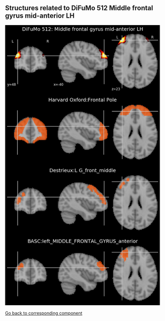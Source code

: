 


## Structures related to DiFuMo 512 Middle frontal gyrus mid-anterior LH

![48](48.jpg "Structures related to DiFuMo 512 Middle frontal gyrus mid-anterior LH")

[Go back to corresponding component](https://parietal-inria.github.io/DiFuMo/512/html/48.html)